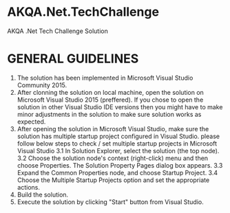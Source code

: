 # AKQA.Net.TechChallenge
AKQA .Net Tech Challenge Solution

GENERAL GUIDELINES
==========================================================================================================================================
1. The solution has been implemented in Microsoft Visual Studio Community 2015.
2. After clonning the solution on local machine, open the solution on Microsoft Visual Studio 2015 (preffered). If you chose to open the solution in other Visual Studio IDE versions then you might have to make minor adjustments in the solution to make sure solution works as expected.
3. After opening the solution in Microsoft Visual Studio, make sure the solution has multiple startup project configured in Visual Studio.
please follow below steps to check / set multiple startup projects in Microsoft Visual Studio
  3.1 In Solution Explorer, select the solution (the top node).
  3.2 Choose the solution node's context (right-click) menu and then choose Properties. The Solution Property Pages dialog box appears.
  3.3 Expand the Common Properties node, and choose Startup Project.
  3.4 Choose the Multiple Startup Projects option and set the appropriate actions.
4. Build the solution.
5. Execute the solution by clicking "Start" button from Visual Studio.
